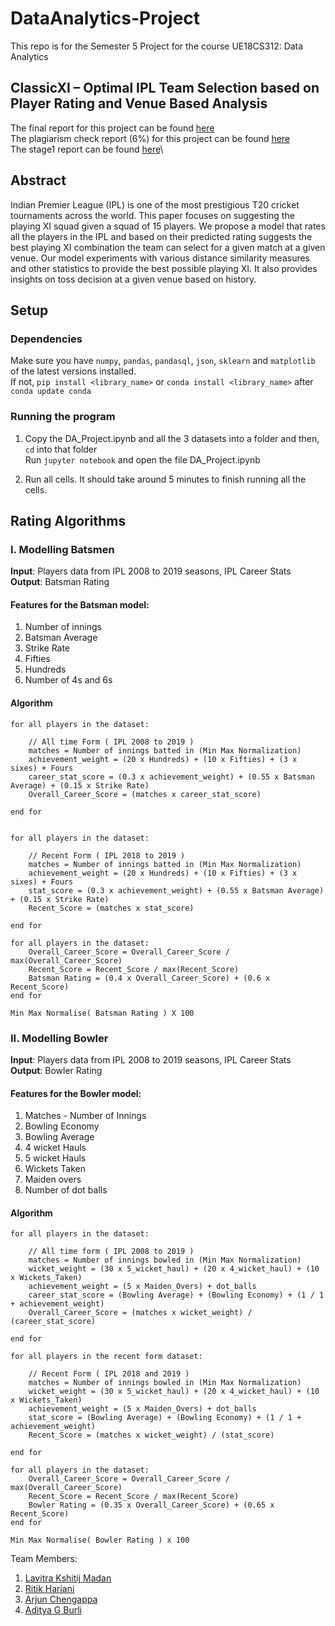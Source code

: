 # DataAnalytics-Project

This repo is for the Semester 5 Project for the course UE18CS312: Data Analytics

## ClassicXI – Optimal IPL Team Selection based on Player Rating and Venue Based Analysis

The final report for this project can be found [here](https://github.com/Lavitra15/DataAnalytics-Project/blob/main/065_Praxis-FinalReport.pdf)\
The plagiarism check report (6%) for this project can be found [here](https://github.com/Lavitra15/DataAnalytics-Project/blob/main/065_Praxis-PlagCheck.pdf)\
The stage1 report can be found [here](https://github.com/Lavitra15/DataAnalytics-Project/blob/main/65_Praxis-Stage1.pdf)\

## Abstract

Indian Premier League (IPL) is one of the
most prestigious T20 cricket tournaments across the world.
This paper focuses on suggesting the playing XI squad given
a squad of 15 players. We propose a model that rates all the
players in the IPL and based on their predicted rating
suggests the best playing XI combination the team can select
for a given match at a given venue. Our model experiments
with various distance similarity measures and other statistics
to provide the best possible playing XI. It also provides
insights on toss decision at a given venue based on history.

## Setup

### Dependencies
Make sure you have `numpy`, `pandas`, `pandasql`, `json`, `sklearn` and `matplotlib` of the latest versions installed.\
If not,
`pip install <library_name>`
or
`conda install <library_name>` after `conda update conda`

### Running the program 

1. Copy the DA_Project.ipynb and all the 3 datasets into a folder and then,\
`cd` into that folder\
Run `jupyter notebook` and open the file DA_Project.ipynb

2. Run all cells. It should take around 5 minutes to finish running all the cells.

## Rating Algorithms

### I. Modelling Batsmen

**Input**: Players data from IPL 2008 to 2019 seasons, IPL Career Stats  
**Output**: Batsman Rating

#### Features for the Batsman model:

1. Number of innings
2. Batsman Average
3. Strike Rate
4. Fifties
5. Hundreds
6. Number of 4s and 6s

#### Algorithm

```
for all players in the dataset:
    
    // All time Form ( IPL 2008 to 2019 )
    matches = Number of innings batted in (Min Max Normalization)
    achievement_weight = (20 x Hundreds) + (10 x Fifties) + (3 x sixes) + Fours
    career_stat_score = (0.3 x achievement_weight) + (0.55 x Batsman Average) + (0.15 x Strike Rate)
    Overall_Career_Score = (matches x career_stat_score)

end for


for all players in the dataset:
    
    // Recent Form ( IPL 2018 to 2019 )
    matches = Number of innings batted in (Min Max Normalization)
    achievement_weight = (20 x Hundreds) + (10 x Fifties) + (3 x sixes) + Fours
    stat_score = (0.3 x achievement_weight) + (0.55 x Batsman Average) + (0.15 x Strike Rate)
    Recent_Score = (matches x stat_score)

end for

for all players in the dataset:
    Overall_Career_Score = Overall_Career_Score / max(Overall_Career_Score)
    Recent_Score = Recent_Score / max(Recent_Score)
    Batsman Rating = (0.4 x Overall_Career_Score) + (0.6 x Recent_Score)
end for

Min Max Normalise( Batsman Rating ) X 100
```

### II. Modelling Bowler

**Input**: Players data from IPL 2008 to 2019 seasons, IPL Career Stats  
**Output**: Bowler Rating

#### Features for the Bowler model:

1. Matches - Number of Innings
2. Bowling Economy
3. Bowling Average
4. 4 wicket Hauls
5. 5 wicket Hauls
6. Wickets Taken
7. Maiden overs
8. Number of dot balls

#### Algorithm

```
for all players in the dataset:
    
    // All time form ( IPL 2008 to 2019 )
    matches = Number of innings bowled in (Min Max Normalization)
    wicket_weight = (30 x 5_wicket_haul) + (20 x 4_wicket_haul) + (10 x Wickets_Taken)
    achievement_weight = (5 x Maiden_Overs) + dot_balls
    career_stat_score = (Bowling Average) + (Bowling Economy) + (1 / 1 + achievement_weight)
    Overall_Career_Score = (matches x wicket_weight) / (career_stat_score) 

end for

for all players in the recent form dataset:
   
    // Recent Form ( IPL 2018 and 2019 ) 
    matches = Number of innings bowled in (Min Max Normalization)
    wicket_weight = (30 x 5_wicket_haul) + (20 x 4_wicket_haul) + (10 x Wickets_Taken)
    achievement_weight = (5 x Maiden_Overs) + dot_balls
    stat_score = (Bowling Average) + (Bowling Economy) + (1 / 1 + achievement_weight)
    Recent_Score = (matches x wicket_weight) / (stat_score) 
    
end for

for all players in the dataset:
    Overall_Career_Score = Overall_Career_Score / max(Overall_Career_Score)
    Recent_Score = Recent_Score / max(Recent_Score)
    Bowler Rating = (0.35 x Overall_Career_Score) + (0.65 x Recent_Score)
end for

Min Max Normalise( Bowler Rating ) x 100
```


Team Members:
1. [Lavitra Kshitij Madan](https://github.com/Lavitra15)
2. [Ritik Hariani](https://github.com/RITIKHARIANI)
3. [Arjun Chengappa](https://github.com/arjunchengappa)
4. [Aditya G Burli](https://github.com/AdityaBurli06)

